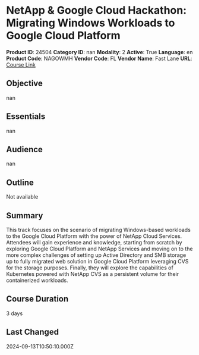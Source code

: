 # NetApp & Google Cloud Hackathon: Migrating Windows Workloads to Google Cloud Platform

**Product ID**: 24504
**Category ID**: nan
**Modality**: 2
**Active**: True
**Language**: en
**Product Code**: NAGOWMH
**Vendor Code**: FL
**Vendor Name**: Fast Lane
**URL**: [Course Link](https://www.fastlaneus.com/course/training-nagowmh)

## Objective
nan

## Essentials
nan

## Audience
nan

## Outline
Not available

## Summary
This track focuses on the scenario of migrating Windows-based workloads to the Google Cloud Platform with the power of NetApp Cloud Services. Attendees will gain experience and knowledge, starting from scratch by exploring Google Cloud Platform and NetApp Services and moving on to the more complex challenges of setting up Active Directory and SMB storage up to fully migrated web solution in Google Cloud Platform leveraging CVS for the storage purposes. Finally, they will explore the capabilities of Kubernetes powered with NetApp CVS as a persistent volume for their containerized workloads.

## Course Duration
3 days

## Last Changed
2024-09-13T10:50:10.000Z
